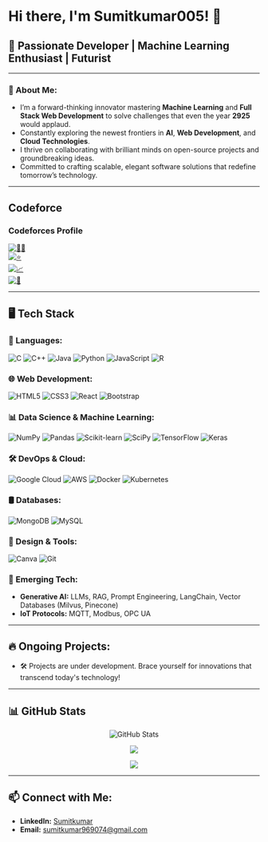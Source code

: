 # Hi there, I'm Sumitkumar005! 👋

## 🎯 Passionate Developer | Machine Learning Enthusiast | Futurist

---

### 🚀 About Me:
- I’m a forward-thinking innovator mastering **Machine Learning** and **Full Stack Web Development** to solve challenges that even the year **2925** would applaud.
- Constantly exploring the newest frontiers in **AI**, **Web Development**, and **Cloud Technologies**.
- I thrive on collaborating with brilliant minds on open-source projects and groundbreaking ideas.
- Committed to crafting scalable, elegant software solutions that redefine tomorrow’s technology.

---

## Codeforce

### Codeforces Profile

[![🙋‍♂️](https://img.shields.io/badge/--orange?style=flat&logo=codeforces)]()  
[![⭐](https://img.shields.io/badge/Rating-1500-blue?style=flat&logo=codeforces)]()  
[![📈](https://img.shields.io/badge/Rank-Specialist-green?style=flat&logo=codeforces)]()  
[![🔢](https://img.shields.io/badge/Solved-182-yellow?style=flat&logo=codeforces)]()

---

## 🖥️ Tech Stack

### 🔧 Languages:
![C](https://img.shields.io/badge/C-A8B9CC?style=for-the-badge&logo=c&logoColor=white)
![C++](https://img.shields.io/badge/C++-00599C?style=for-the-badge&logo=c%2B%2B&logoColor=white)
![Java](https://img.shields.io/badge/Java-007396?style=for-the-badge&logo=java&logoColor=white)
![Python](https://img.shields.io/badge/Python-3776AB?style=for-the-badge&logo=python&logoColor=white)
![JavaScript](https://img.shields.io/badge/JavaScript-F7DF1E?style=for-the-badge&logo=javascript&logoColor=black)
![R](https://img.shields.io/badge/R-276DC3?style=for-the-badge&logo=r&logoColor=white)

### 🌐 Web Development:
![HTML5](https://img.shields.io/badge/HTML5-E34F26?style=for-the-badge&logo=html5&logoColor=white)
![CSS3](https://img.shields.io/badge/CSS3-1572B6?style=for-the-badge&logo=css3&logoColor=white)
![React](https://img.shields.io/badge/React-20232A?style=for-the-badge&logo=react&logoColor=61DAFB)
![Bootstrap](https://img.shields.io/badge/Bootstrap-563D7C?style=for-the-badge&logo=bootstrap&logoColor=white)

### 📊 Data Science & Machine Learning:
![NumPy](https://img.shields.io/badge/NumPy-013243?style=for-the-badge&logo=numpy&logoColor=white)
![Pandas](https://img.shields.io/badge/Pandas-150458?style=for-the-badge&logo=pandas&logoColor=white)
![Scikit-learn](https://img.shields.io/badge/scikit--learn-F7931E?style=for-the-badge&logo=scikit-learn&logoColor=white)
![SciPy](https://img.shields.io/badge/SciPy-8CAAE6?style=for-the-badge&logo=scipy&logoColor=white)
![TensorFlow](https://img.shields.io/badge/TensorFlow-FF6F00?style=for-the-badge&logo=tensorflow&logoColor=white)
![Keras](https://img.shields.io/badge/Keras-D00000?style=for-the-badge&logo=keras&logoColor=white)

### 🛠️ DevOps & Cloud:
![Google Cloud](https://img.shields.io/badge/Google%20Cloud-4285F4?style=for-the-badge&logo=google-cloud&logoColor=white)
![AWS](https://img.shields.io/badge/Amazon%20AWS-232F3E?style=for-the-badge&logo=amazon-aws&logoColor=white)
![Docker](https://img.shields.io/badge/Docker-2496ED?style=for-the-badge&logo=docker&logoColor=white)
![Kubernetes](https://img.shields.io/badge/Kubernetes-326CE5?style=for-the-badge&logo=kubernetes&logoColor=white)

### 🛢 Databases:
![MongoDB](https://img.shields.io/badge/MongoDB-4EA94B?style=for-the-badge&logo=mongodb&logoColor=white)
![MySQL](https://img.shields.io/badge/MySQL-4479A1?style=for-the-badge&logo=mysql&logoColor=white)

### 🎨 Design & Tools:
![Canva](https://img.shields.io/badge/Canva-00C4CC?style=for-the-badge&logo=canva&logoColor=white)
![Git](https://img.shields.io/badge/Git-F05032?style=for-the-badge&logo=git&logoColor=white)

### 🔮 Emerging Tech:
- **Generative AI:** LLMs, RAG, Prompt Engineering, LangChain, Vector Databases (Milvus, Pinecone)
- **IoT Protocols:** MQTT, Modbus, OPC UA

---

## 🔥 Ongoing Projects:
- 🛠️ Projects are under development. Brace yourself for innovations that transcend today's technology!

---

## 📊 GitHub Stats

<p align="center">
  <img src="https://github-readme-stats.vercel.app/api?username=Sumitkumar005&show_icons=true&theme=radical" alt="GitHub Stats">
</p>

<p align="center">
  <img src="https://github-readme-streak-stats.herokuapp.com/?user=Sumitkumar005&theme=dark&hide_border=true">
</p>

<p align="center">
  <img src="https://github-readme-activity-graph.vercel.app/graph?username=Sumitkumar005&theme=react-dark">
</p>

---

## 📫 Connect with Me:
- **LinkedIn:** [Sumitkumar](https://www.linkedin.com/in/sumit-kumar-02a145239/)
- **Email:** [sumitkumar969074@gmail.com](mailto:sumitkumar969074@gmail.com)
